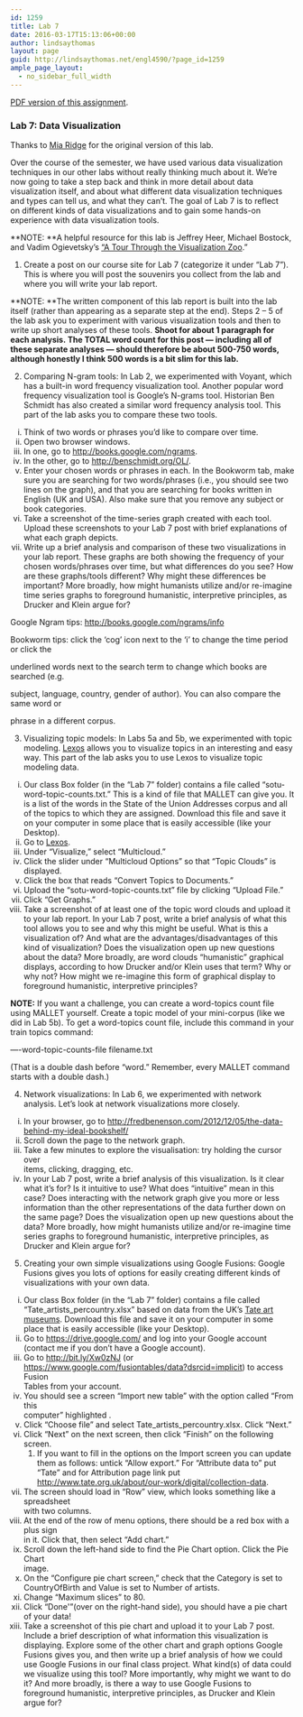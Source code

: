 ```yaml
---
id: 1259
title: Lab 7
date: 2016-03-17T15:13:06+00:00
author: lindsaythomas
layout: page
guid: http://lindsaythomas.net/engl4590/?page_id=1259
ample_page_layout:
  - no_sidebar_full_width
---
```

<a href="http://lindsaythomas.net/engl4590/wp-content/uploads/sites/10/2016/03/Lab-7-ENGL-4590-S16.pdf" rel="">PDF version of this assignment</a>.

### Lab 7: Data Visualization

Thanks to <a href="http://www.miaridge.com/resources-for-data-visualisation-for-analysis-in-scholarly-research/" target="_blank">Mia Ridge</a> for the original version of this lab.

Over the course of the semester, we have used various data visualization techniques in our other labs without really thinking much about it. We&#8217;re now going to take a step back and think in more detail about data visualization itself, and about what different data visualization techniques and types can tell us, and what they can&#8217;t. The goal of Lab 7 is to reflect on different kinds of data visualizations and to gain some hands-on experience with data visualization tools.

**NOTE: **A helpful resource for this lab is Jeffrey Heer, Michael Bostock, and Vadim Ogievetsky&#8217;s <a href="http://homes.cs.washington.edu/~jheer//files/zoo/" target="_blank">&#8220;A Tour Through the Visualization Zoo</a>.&#8221;

1. Create a post on our course site for Lab 7 (categorize it under &#8220;Lab 7&#8221;). This is where you will post the souvenirs you collect from the lab and where you will write your lab report.

**NOTE: **The written component of this lab report is built into the lab itself (rather than appearing as a separate step at the end). Steps 2 &#8211; 5 of the lab ask you to experiment with various visualization tools and then to write up short analyses of these tools. **Shoot for about 1 paragraph for each analysis. **The TOTAL word count for this post &#8212; including all of these separate analyses &#8212; should therefore be about 500-750 words, although honestly I think 500 words is a bit slim for this lab.****

2. Comparing N-gram tools: In Lab 2, we experimented with Voyant, which has a built-in word frequency visualization tool. Another popular word frequency visualization tool is Google&#8217;s N-grams tool. Historian Ben Schmidt has also created a similar word frequency analysis tool. This part of the lab asks you to compare these two tools.

<ol type="i">
  <li>
    Think of two words or phrases you&#8217;d like to compare over time.
  </li>
  <li>
    Open two browser windows.
  </li>
  <li>
    In one, go to <a href="http://books.google.com/ngrams" target="_blank">http://books.google.com/ngrams</a>.
  </li>
  <li>
    In the other, go to <a href="http://benschmidt.org/OL/" target="_blank">http://benschmidt.org/OL/</a>.
  </li>
  <li>
    Enter your chosen words or phrases in each. In the Bookworm tab, make sure you are searching for two words/phrases (i.e., you should see two lines on the graph), and that you are searching for books written in English (UK and USA). Also make sure that you remove any subject or book categories.
  </li>
  <li>
    Take a screenshot of the time-series graph created with each tool. Upload these screenshots to your Lab 7 post with brief explanations of what each graph depicts.
  </li>
  <li>
    Write up a brief analysis and comparison of these two visualizations in your lab report. These graphs are both showing the frequency of your chosen words/phrases over time, but what differences do you see? How are these graphs/tools different? Why might these differences be important? More broadly, how might humanists utilize and/or re-imagine time series graphs to foreground humanistic, interpretive principles, as Drucker and Klein argue for?
  </li>
</ol>

Google Ngram tips: <a href="http://books.google.com/ngrams/info" target="_blank">http://books.google.com/ngrams/info</a>
  
Bookworm tips: click the &#8216;cog&#8217; icon next to the &#8216;i&#8217; to change the time period or click the
  
underlined words next to the search term to change which books are searched (e.g.
  
subject, language, country, gender of author). You can also compare the same word or
  
phrase in a different corpus.

3. Visualizing topic models: In Labs 5a and 5b, we experimented with topic modeling. <a href="http://lexos.wheatoncollege.edu/upload" target="_blank">Lexos</a> allows you to visualize topics in an interesting and easy way. This part of the lab asks you to use Lexos to visualize topic modeling data.

<ol type="i">
  <li>
    Our class Box folder (in the &#8220;Lab 7&#8221; folder) contains a file called &#8220;sotu-word-topic-counts.txt.&#8221; This is a kind of file that MALLET can give you. It is a list of the words in the State of the Union Addresses corpus and all of the topics to which they are assigned. Download this file and save it on your computer in some place that is easily accessible (like your Desktop).
  </li>
  <li>
    Go to <a href="http://lexos.wheatoncollege.edu/upload" target="_blank">Lexos</a>.
  </li>
  <li>
    Under &#8220;Visualize,&#8221; select &#8220;Multicloud.&#8221;
  </li>
  <li>
    Click the slider under &#8220;Multicloud Options&#8221; so that &#8220;Topic Clouds&#8221; is displayed.
  </li>
  <li>
    Click the box that reads &#8220;Convert Topics to Documents.&#8221;
  </li>
  <li>
    Upload the &#8220;sotu-word-topic-counts.txt&#8221; file by clicking &#8220;Upload File.&#8221;
  </li>
  <li>
    Click &#8220;Get Graphs.&#8221;
  </li>
  <li>
    Take a screenshot of at least one of the topic word clouds and upload it to your lab report. In your Lab 7 post, write a brief analysis of what this tool allows you to see and why this might be useful. What is this a visualization of? And what are the advantages/disadvantages of this kind of visualization? Does the visualization open up new questions about the data? More broadly, are word clouds &#8220;humanistic&#8221; graphical displays, according to how Drucker and/or Klein uses that term? Why or why not? How might we re-imagine this form of graphical display to foreground humanistic, interpretive principles?
  </li>
</ol>

**NOTE:** If you want a challenge, you can create a word-topics count file using MALLET yourself. Create a topic model of your mini-corpus (like we did in Lab 5b). To get a word-topics count file, include this command in your train topics command:

&#8212;-word-topic-counts-file filename.txt

(That is a double dash before &#8220;word.&#8221; Remember, every MALLET command starts with a double dash.)

4. Network visualizations: In Lab 6, we experimented with network analysis. Let&#8217;s look at network visualizations more closely.

<ol type="i">
  <li>
    In your browser, go to <a href="http://fredbenenson.com/2012/12/05/the-data-behind-my-ideal-bookshelf/" target="_blank">http://fredbenenson.com/2012/12/05/the-data-behind-my-ideal-bookshelf/</a>
  </li>
  <li>
    Scroll down the page to the network graph.
  </li>
  <li>
    Take a few minutes to explore the visualisation: try holding the cursor over<br /> items, clicking, dragging, etc.
  </li>
  <li>
    In your Lab 7 post, write a brief analysis of this visualization. Is it clear what it&#8217;s for? Is it intuitive to use? What does &#8220;intuitive&#8221; mean in this case? Does interacting with the network graph give you more or less information than the other representations of the data further down on the same page? Does the visualization open up new questions about the data? More broadly, how might humanists utilize and/or re-imagine time series graphs to foreground humanistic, interpretive principles, as Drucker and Klein argue for?
  </li>
</ol>

5. Creating your own simple visualizations using Google Fusions: Google Fusions gives you lots of options for easily creating different kinds of visualizations with your own data.

<ol type="i">
  <li>
    Our class Box folder (in the &#8220;Lab 7&#8221; folder) contains a file called &#8220;Tate_artists_percountry.xlsx&#8221; based on data from the UK&#8217;s <a href="http://www.tate.org.uk/" target="_blank">Tate art museums</a>. Download this file and save it on your computer in some place that is easily accessible (like your Desktop).
  </li>
  <li>
    Go to <a href="https://drive.google.com/" target="_blank">https://drive.google.com/</a> and log into your Google account (contact me if you don&#8217;t have a Google account).
  </li>
  <li>
    Go to <a href="http://bit.ly/Xw0zNJ" target="_blank">http://bit.ly/Xw0zNJ</a> (or<br /> <a href="https://www.google.com/fusiontables/data?dsrcid=implicit" target="_blank">https://www.google.com/fusiontables/data?dsrcid=implicit</a>) to access Fusion<br /> Tables from your account.
  </li>
  <li>
    You should see a screen &#8220;Import new table&#8221; with the option called &#8220;From this<br /> computer&#8221; highlighted .
  </li>
  <li>
    Click &#8220;Choose file&#8221; and select Tate_artists_percountry.xlsx. Click &#8220;Next.&#8221;
  </li>
  <li>
    Click &#8220;Next&#8221; on the next screen, then click &#8220;Finish&#8221; on the following screen. <ol>
      <li>
        If you want to fill in the options on the Import screen you can update them as follows: untick &#8220;Allow export.&#8221; For &#8220;Attribute data to&#8221; put &#8220;Tate&#8221; and for Attribution page link put<br /> <a href="http://www.tate.org.uk/about/our-work/digital/collection-data" target="_blank">http://www.tate.org.uk/about/our-work/digital/collection-data</a>.
      </li>
    </ol>
  </li>
  
  <li>
    The screen should load in &#8220;Row&#8221; view, which looks something like a spreadsheet<br /> with two columns.
  </li>
  <li>
    At the end of the row of menu options, there should be a red box with a plus sign<br /> in it. Click that, then select &#8220;Add chart.&#8221;
  </li>
  <li>
    Scroll down the left-hand side to find the Pie Chart option. Click the Pie Chart<br /> image.
  </li>
  <li>
    On the &#8220;Configure pie chart screen,&#8221; check that the Category is set to<br /> CountryOfBirth and Value is set to Number of artists.
  </li>
  <li>
    Change &#8220;Maximum slices&#8221; to 80.
  </li>
  <li>
    Click &#8220;Done'&#8221;(over on the right-hand side), you should have a pie chart of your data!
  </li>
  <li>
    Take a screenshot of this pie chart and upload it to your Lab 7 post. Include a brief description of what information this visualization is displaying. Explore some of the other chart and graph options Google Fusions gives you, and then write up a brief analysis of how we could use Google Fusions in our final class project. What kind(s) of data could we visualize using this tool? More importantly, why might we want to do it? And more broadly, is there a way to use Google Fusions to foreground humanistic, interpretive principles, as Drucker and Klein argue for?
  </li>
</ol>